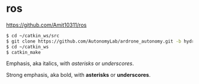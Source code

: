 # ros
https://github.com/Amit10311/ros

```bash
$ cd ~/catkin_ws/src
$ git clone https://github.com/AutonomyLab/ardrone_autonomy.git -b hydro-devel
$ cd ~/catkin_ws
$ catkin_make
```

Emphasis, aka italics, with *asterisks* or _underscores_.

Strong emphasis, aka bold, with **asterisks** or __underscores__.

